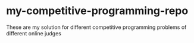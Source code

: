 # my-competitive-programming-repo
These are my solution for different competitive programming problems of different online judges
